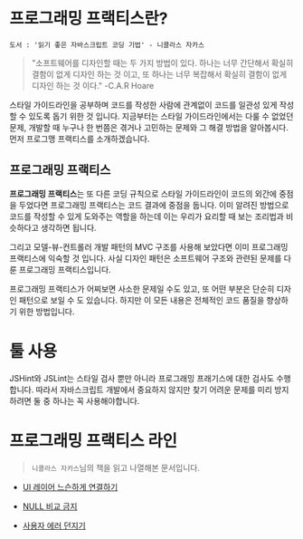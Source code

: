 # 프로그래밍 프랙티스란?

    도서 : '읽기 좋은 자바스크립트 코딩 기법' - 니콜라스 자카스

> "소프트웨어를 디자인할 때는 두 가지 방법이 있다. 하나는 너무 간단해서 확실히 결함이 없게 디자인 하는 것 이고, 또 하나는 너무 복잡해서 확실히 결함이 없게 디자인 하는 것 이다." -C.A.R Hoare

스타일 가이드라인을 공부하며 코드를 작성한 사람에 관계없이 코드를 일관성 있게 작성할 수 있도록 돕기 위한 것 입니다. 지금부터는 스타일 가이드라인에서는 다룰 수 없었던 문제, 개발할 때 누구나 한 번쯤은 겪거나 고민하는 문제와 그 해결 방법을 알아봅시다. 먼저 프로그맹 프랙티스를 소개하겠습니다.

## 프로그래밍 프랙티스
**프로그래밍 프랙티스**는 또 다른 코딩 규칙으로 스타일 가이드라인이 코드의 외간에 중점을 두었다면 프로그래밍 프랙티스는 코드 결과에 중점을 둡니다. 이미 알려진 방법으로 코드를 작성할 수 있게 도와주는 역할을 하는데 이는 우리가 요리할 때 보는 조리법과 비슷하다고 생각하면 됩니다.

그리고 모델-뷰-컨트롤러 개발 패턴의 MVC 구조를 사용해 보았다면 이미 프로그래밍 프랙티스에 익숙할 것 입니다. 사실 디자인 패턴은 소프트웨어 구조와 관련된 문제를 다룬 프로그래밍 프랙티스입니다.

프로그래밍 프랙티스가 어찌보면 사소한 문제일 수도 있고, 또 어떤 부분은 단순히 디자인 패턴으로 보일 수 도 있습니다. 하지만 이 모든 내용은 전체적인 코드 품질을 향상하기 위한 방법입니다.

# 툴 사용
JSHint와 JSLint는 스타일 검사 뿐만 아니라 프로그래밍 프래기스에 대한 검사도 수행합니다. 따라서 자바스크립트 개발에서 중요하지 않지만 찾기 어려운 문제를 미리 방지하려면 둘 중 하나는 꼭 사용해야합니다.

# 프로그래밍 프랙티스 라인
>`니콜라스 자카스`님의 책을 읽고 나열해본 문서입니다.
- [UI 레이어 느슨하게 연결하기](https://github.com/junu126/JavaScript_All/blob/master/Maintainable-JavaScript/Programming-Practice/UI-Loosely-Connecting-To-Layer.md)

- [NULL 비교 금지](https://github.com/junu126/JavaScript_All/blob/master/Maintainable-JavaScript/Programming-Practice/Do-Not-Compare-With-NULL.md)

- [사용자 에러 던지기](https://github.com/junu126/JavaScript_All/blob/master/Maintainable-JavaScript/Programming-Practice/Throwing-Error-From-User.md)